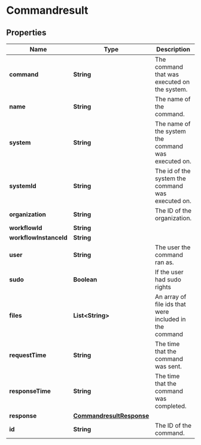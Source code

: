 
# Commandresult

## Properties
Name | Type | Description | Notes
------------ | ------------- | ------------- | -------------
**command** | **String** | The command that was executed on the system. |  [optional]
**name** | **String** | The name of the command. |  [optional]
**system** | **String** | The name of the system the command was executed on. |  [optional]
**systemId** | **String** | The id of the system the command was executed on. |  [optional]
**organization** | **String** | The ID of the organization. |  [optional]
**workflowId** | **String** |  |  [optional]
**workflowInstanceId** | **String** |  |  [optional]
**user** | **String** | The user the command ran as. |  [optional]
**sudo** | **Boolean** | If the user had sudo rights |  [optional]
**files** | **List&lt;String&gt;** | An array of file ids that were included in the command |  [optional]
**requestTime** | **String** | The time that the command was sent. |  [optional]
**responseTime** | **String** | The time that the command was completed. |  [optional]
**response** | [**CommandresultResponse**](CommandresultResponse.md) |  |  [optional]
**id** | **String** | The ID of the command. |  [optional]



